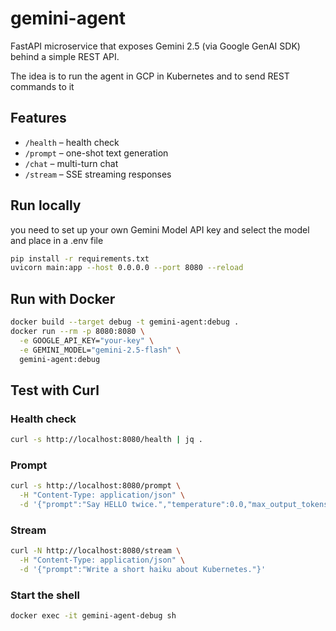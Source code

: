 # gemini-agent

FastAPI microservice that exposes Gemini 2.5 (via Google GenAI SDK) behind a simple REST API.

The idea is to run the agent in GCP in Kubernetes and to send REST commands to it 

## Features
- `/health` – health check
- `/prompt` – one-shot text generation
- `/chat` – multi-turn chat
- `/stream` – SSE streaming responses

## Run locally
you need to set up your own Gemini Model API key and select the model and place in a .env file 

```bash
pip install -r requirements.txt
uvicorn main:app --host 0.0.0.0 --port 8080 --reload
```

## Run with Docker 

```bash
docker build --target debug -t gemini-agent:debug .
docker run --rm -p 8080:8080 \
  -e GOOGLE_API_KEY="your-key" \
  -e GEMINI_MODEL="gemini-2.5-flash" \
  gemini-agent:debug
```

## Test with Curl

### Health check
```bash
curl -s http://localhost:8080/health | jq .
```
### Prompt
```bash
curl -s http://localhost:8080/prompt \
  -H "Content-Type: application/json" \
  -d '{"prompt":"Say HELLO twice.","temperature":0.0,"max_output_tokens":10}' | jq .
```

### Stream
```bash
curl -N http://localhost:8080/stream \
  -H "Content-Type: application/json" \
  -d '{"prompt":"Write a short haiku about Kubernetes."}'
```

### Start the shell
```bash
docker exec -it gemini-agent-debug sh
```
